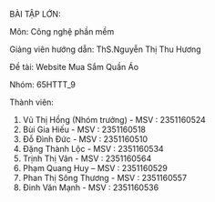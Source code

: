 BÀI TẬP LỚN: 

Môn: Công nghệ phần mềm

Giảng viên hướng dẫn: ThS.Nguyễn Thị Thu Hương

Đề tài: Website Mua Sắm Quần Áo

Nhóm: 65HTTT_9

Thành viên:
1.   Vũ Thị Hồng (Nhóm trưởng) - MSV : 2351160524
2.   Bùi Gia Hiếu - MSV : 2351160518
3.   Đỗ Đình Đức - MSV : 2351160510
4.   Đặng Thành Lộc - MSV : 2351160534
5.   Trịnh Thị Vân - MSV : 2351160564
6.   Phạm Quang Huy – MSV : 2351160529
7.   Phan Thị Sông Thương - MSV : 2351160557
8.   Đinh Văn Mạnh - MSV : 2351160536
